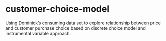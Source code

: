 # customer-choice-model
Using Dominick’s consuming data set to explore relationship between price and customer purchase choice based on discrete choice model and instrumental variable approach.
